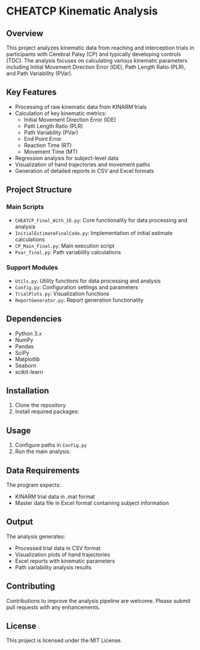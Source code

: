 # CHEATCP Kinematic Analysis

## Overview

This project analyzes kinematic data from reaching and interception trials in participants with Cerebral Palsy (CP) and typically developing controls (TDC). The analysis focuses on calculating various kinematic parameters including Initial Movement Direction Error (IDE), Path Length Ratio (PLR), and Path Variability (PVar).

## Key Features

- Processing of raw kinematic data from KINARM trials
- Calculation of key kinematic metrics:
  - Initial Movement Direction Error (IDE)
  - Path Length Ratio (PLR)
  - Path Variability (PVar)
  - End Point Error
  - Reaction Time (RT)
  - Movement Time (MT)
- Regression analysis for subject-level data
- Visualization of hand trajectories and movement paths
- Generation of detailed reports in CSV and Excel formats

## Project Structure

### Main Scripts
- `CHEATCP_Final_With_IE.py`: Core functionality for data processing and analysis
- `InitialEstimateFinalCode.py`: Implementation of initial estimate calculations
- `CP_Main_Final.py`: Main execution script
- `Pvar_final.py`: Path variability calculations

### Support Modules
- `Utils.py`: Utility functions for data processing and analysis
- `Config.py`: Configuration settings and parameters
- `TrialPlots.py`: Visualization functions
- `ReportGenerator.py`: Report generation functionality

## Dependencies

- Python 3.x
- NumPy
- Pandas
- SciPy
- Matplotlib
- Seaborn
- scikit-learn

## Installation

1. Clone the repository
2. Install required packages:

## Usage

1. Configure paths in `Config.py`
2. Run the main analysis:

## Data Requirements

The program expects:
- KINARM trial data in .mat format
- Master data file in Excel format containing subject information

## Output

The analysis generates:
- Processed trial data in CSV format
- Visualization plots of hand trajectories
- Excel reports with kinematic parameters
- Path variability analysis results

## Contributing

Contributions to improve the analysis pipeline are welcome. Please submit pull requests with any enhancements.

## License

This project is licensed under the MIT License.
